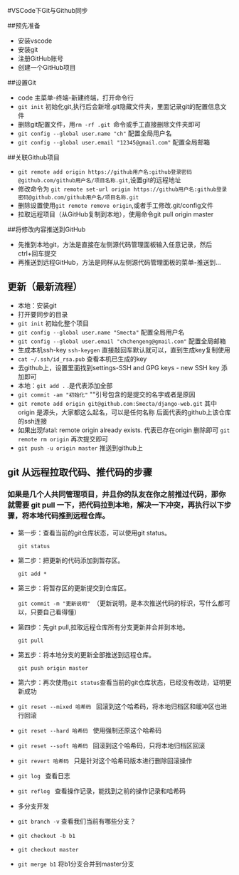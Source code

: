 #VSCode下Git与Github同步

##预先准备
+ 安装vscode
+ 安装git
+ 注册GitHub账号
+ 创建一个GitHub项目

##设置Git

+ code 主菜单-终端-新建终端，打开命令行
+ ```git init``` 初始化git,执行后会新增.git隐藏文件夹，里面记录git的配置信息文件
+ 删除git配置文件，用```rm -rf .git ```命令或手工直接删除文件夹即可
+ ```git config --global user.name "ch"``` 配置全局用户名
+ ```git config --global user.email "12345@gmail.com"``` 配置全局邮箱

##关联Github项目

+ ```git remote add origin https://github用户名:github登录密码@github.com/github用户名/项目名称.git```,设置git的远程地址
+ 修改命令为 ```git remote set-url origin https://github用户名:github登录密码@github.com/github用户名/项目名称.git ```
+ 删除设置使用```git remote remove origin```,或者手工修改.git/config文件
+ 拉取远程项目（从GitHub复制到本地），使用命令git pull origin master

##将修改内容推送到GitHub

+ 先推到本地git，方法是直接在左侧源代码管理面板输入任意记录，然后ctrl+回车提交
+ 再推送到远程GitHub，方法是同样从左侧源代码管理面板的菜单-推送到...



## 更新（最新流程）
+ 本地：安装git 
+ 打开要同步的目录
+ ```git init``` 初始化整个项目
+ ```git config --global user.name "Smecta"``` 配置全局用户名
+ ```git config --global user.email "chchengeng@gmail.com"``` 配置全局邮箱
+ 生成本机ssh-key ```ssh-keygen``` 直接敲回车默认就可以，直到生成key复制使用
+ ```cat ~/.ssh/id_rsa.pub``` 查看本机已生成的key
+ 去github上，设置里面找到settings-SSH and GPG keys - new SSH key 添加即可
+ 本地：```git add .``` .是代表添加全部
+ ```git commit -am "初始化"``` ""引号包含的是提交的名字或者是原因
+ ```git remote add origin git@github.com:Smecta/django-web.git``` 其中 origin 是源头，大家都这么起名，可以是任何名称 后面代表的github上该仓库的ssh连接
+ 如果出现fatal: remote origin already exists. 代表已存在origin 删除即可 ```git remote rm origin``` 再次提交即可
+ ```git push -u origin master``` 推送到github上

## git 从远程拉取代码、推代码的步骤
### 如果是几个人共同管理项目，并且你的队友在你之前推过代码，那你就需要 git pull 一下，把代码拉到本地，解决一下冲突，再执行以下步骤，将本地代码推到远程仓库。

+ 第一步：查看当前的git仓库状态，可以使用git status。

  ```git status```
+ 第二步：把更新的代码添加到暂存区。

  ```git add *```
+ 第三步：将暂存区的更新提交到仓库区。

  ```git commit -m "更新说明" ```（更新说明，是本次推送代码的标识，写什么都可以，只要自己看得懂）
+ 第四步：先git pull,拉取远程仓库所有分支更新并合并到本地。

  ```git pull```
+ 第五步：将本地分支的更新全部推送到远程仓库。

  ```git push origin master```
+ 第六步：再次使用```git status```查看当前的git仓库状态，已经没有改动，证明更新成功


+ ```git reset --mixed 哈希码 ``` 回滚到这个哈希码，将本地归档区和缓冲区也进行回滚
+ ```git reset --hard 哈希码 ``` 使用强制还原这个哈希码
+ ```git reset --soft 哈希码 ``` 回滚到这个哈希码，只将本地归档区回滚

+ ```git revert 哈希码 ``` 只是针对这个哈希码版本进行删除回滚操作

+ ```git log ``` 查看日志
+ ```git reflog ``` 查看操作记录，能找到之前的操作记录和哈希码

+ 多分支开发

+ ```git branch -v``` 查看我们当前有哪些分支？
+ ```git checkout -b b1``` 
+ ```git checkout master```
+ ```git merge b1```  将b1分支合并到master分支

